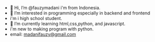 - 👋 Hi, I’m @fauzymadani i'm from Indonesia.
- 👀 I’m interested in programming especially in backend and frontend
- i'm i high school student.
- 🌱 I’m currently learning html,css,python, and javascript.
- i'm new to making program with python.
- email: madanifauzy@gmail.com


<!---
fauzymadani/fauzymadani is a ✨ special ✨ repository because its `README.md` (this file) appears on your GitHub profile.
You can click the Preview link to take a look at your changes.
--->
